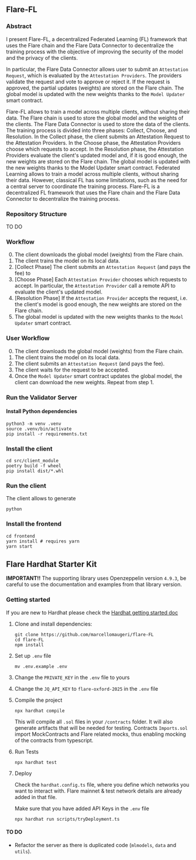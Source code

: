 ## Flare-FL

### Abstract
I present Flare-FL, a decentralized Federated Learning (FL) framework that uses the Flare chain and the Flare Data Connector to decentralize the training process with the objective of improving the security of the model and the privacy of the clients.

In particular, the Flare Data Connector allows user to submit an `Attestation Request`, which is evaluated by the `Attestation Providers`. The providers validate the request and vote to approve or reject it. If the request is approved, the partial updates (weights) are stored on the Flare chain. The global model is updated with the new weights thanks to the `Model Updater` smart contract.

Flare-FL allows to train a model across multiple clients, without sharing their data. The Flare chain is used to store the global model and the weights of the clients. The Flare Data Connector is used to store the data of the clients. The training process is divided into three phases: Collect, Choose, and Resolution. In the Collect phase, the client submits an Attestation Request to the Attestation Providers. In the Choose phase, the Attestation Providers choose which requests to accept. In the Resolution phase, the Attestation Providers evaluate the client's updated model and, if it is good enough, the new weights are stored on the Flare chain. The global model is updated with the new weights thanks to the Model Updater smart contract.
Federated Learning allows to train a model across multiple clients, without sharing their data. However, classical FL has some limitations, such as the need for a central server to coordinate the training process. Flare-FL is a decentralized FL framework that uses the Flare chain and the Flare Data Connector to decentralize the training process.

### Repository Structure

TO DO

### Workflow
0. The client downloads the global model (weights) from the Flare chain.
1. The client trains the model on its local data.
2. [Collect Phase] The client submits an `Attestation Request` (and pays the fee) to 
3. [Choose Phase] Each `Attestation Provider` chooses which requests to accept. In particular, the `Attestation Provider` call a remote API to evaluate the client's updated model.
4. [Resolution Phase] If the `Attestation Provider` accepts the request, i.e. the client's model is good enough, the new weights are stored on the Flare chain.
5. The global model is updated with the new weights thanks to the `Model Updater` smart contract.

### User Workflow
0. The client downloads the global model (weights) from the Flare chain.
1. The client trains the model on its local data.
2. The client submits an `Attestation Request` (and pays the fee).
3. The client waits for the request to be accepted.
4. Once the `Model Updater` smart contract updates the global model, the client can download the new weights.
Repeat from step 1.

### Run the Validator Server

#### Install Python dependencies
```console
python3 -m venv .venv
source .venv/bin/activate
pip install -r requirements.txt
```

### Install the client

```console
cd src/client_module
poetry build -f wheel
pip install dist/*.whl
```

### Run the client
The client allows to generate 

```console
python 
```

### Install the frontend

```console
cd frontend
yarn install # requires yarn
yarn start
```

## Flare Hardhat Starter Kit

**IMPORTANT!!**
The supporting library uses Openzeppelin version `4.9.3`, be careful to use the documentation and examples from that library version.

### Getting started

If you are new to Hardhat please check the [Hardhat getting started doc](https://hardhat.org/hardhat-runner/docs/getting-started#overview)

1. Clone and install dependencies:

   ```console
   git clone https://github.com/marcellomaugeri/flare-FL
   cd flare-FL
   npm install
   ```

2. Set up `.env` file

   ```console
   mv .env.example .env
   ```

3. Change the `PRIVATE_KEY` in the `.env` file to yours

4. Change the `JQ_API_KEY` to `flare-oxford-2025` in the `.env` file

4. Compile the project

    ```console
    npx hardhat compile
    ```

    This will compile all `.sol` files in your `/contracts` folder. It will also generate artifacts that will be needed for testing. Contracts `Imports.sol` import MockContracts and Flare related mocks, thus enabling mocking of the contracts from typescript.

5. Run Tests

    ```console
    npx hardhat test
    ```

6. Deploy

    Check the `hardhat.config.ts` file, where you define which networks you want to interact with. Flare mainnet & test network details are already added in that file.

    Make sure that you have added API Keys in the `.env` file

   ```console
   npx hardhat run scripts/tryDeployment.ts
   ```

#### TO DO
- Refactor the server as there is duplicated code (`mlmodels`, `data` and `utils`).